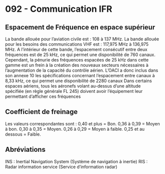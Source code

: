 # 092 - Communication IFR


## Espacement de Fréquence en espace supérieur

La bande allouée pour l’aviation civile est : 108 à 137 MHz.
La bande allouée pour les besoins des communications VHF est : 117,975 MHz à 136,975 MHz.
A l’intérieur de cette bande, l’espacement consécutif entre deux fréquences est de 25 kHz, ce qui permet une disponibilité de 760 canaux.
Cependant, la pénurie des fréquences espacées de 25 kHz dans cette gamme est un frein à la création des nouveaux secteurs nécessaires à l’augmentation de la capacité du contrôle aérien.
L’OACI a donc inclus dans son annexe 10 les spécifications concernant l’espacement entre canaux à 8,33 kHz, ce qui permet une disponibilité de 2280 canaux
Dans certains espaces aériens, tous les aéronefs volant au-dessus d’une altitude spécifiée (en règle générale FL 245) doivent avoir l’équipement leur permettant d’afficher ces fréquences 


## Coefficient de freinage

Les valeurs correspondantes sont :
0,40 et plus = Bon.
0,36 à 0,39 = Moyen à bon.
0,30 à 0,35 = Moyen. 
0,26 à 0,29 = Moyen à faible.
0,25 et au dessous = Faible.


## Abréviations

INS : Inertial Navigation System (Système de navigation à inertie)
RIS : Radar information service (Service d’information radar)